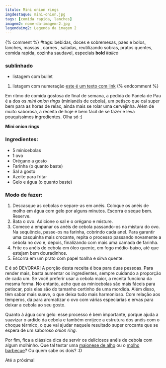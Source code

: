 ```yaml
---
titulo: Mini onion rings
imgdestaque: mini-onion.jpg
tags: [comida rapida, lanches]
imagem2: nome-da-imagem-2.jpg
legendaimg2: Legenda da imagem 2
---
```

{% comment %}
#tags: bebidas, doces e sobremesas, paes e bolos, lanches, massas , carnes , saladas, reutilizando sobras, pratos quentes, comida rapida, cozinha saudavel, especiais
**bold**
*italico*
### sublinhado
* listagem com bullet
1. listagem com numeração
[este é um texto com link](https://www.enderecodolink.com)
{% endcomment %}

Em ritmo de comida gostosa de final de semana, a pedida do Panela de Pau é a dos os *mini onion rings* (minianéis de cebola), um petisco que cai super bem para as horas de relax, ainda mais se rolar uma cervejinha. Além de muito saborosa, a receita de hoje é bem fácil de se fazer e leva pouquíssimos ingredientes. Olha só :)

**Mini onion rings**

### Ingredientes:

* 5 minicebolas 
* 1 ovo
* Orégano a gosto
* Farinha (o quanto baste)
* Sal a gosto
* Azeite para fritar
* Gelo e água (o quanto baste)

### Modo de fazer:

1. Descasque as cebolas e separe-as em anéis. Coloque os anéis de molho em água com gelo por alguns minutos. Escorra e seque bem. Reserve.
2. Bata o ovo. Adicione o sal e o orégano e misture. 
3. Comece a empanar os anéis de cebola passando-os na mistura do ovo. Na sequência, passe-os na farinha, cobrindo cada anel. Para garantir uma casquinha mais crocante, repita o processo passando novamente a cebola no ovo e, depois, finalizando com mais uma camada de farinha.
4. Frite os anéis de cebola em óleo quente, em fogo médio-baixo, até que estejam bem douradinhos.
5. Escorra em um prato com papel toalha e sirva quente. 


E é só DEVORAR! A porção desta receita é boa para duas pessoas. Para render mais, basta aumentar os ingredientes, sempre cuidando a proporção de cada um. Se você preferir usar a cebola maior, a receita funciona da mesma forma. No entanto, acho que as minicebolas são mais fáceis para petiscar, pois elas são do tamanho certinho de uma mordida. Além disso, têm sabor mais suave, o que deixa tudo mais harmonioso. Com relação aos temperos, dá para aromatizar o ovo com várias especiarias e ervas para deixar a cebola ao seu gosto.

Quanto à água com gelo: esse processo é bem importante, porque ajuda a suavizar o ardido da cebola e também enrijece a estrutura dos anéis com o choque térmico, o que vai ajudar naquele resultado super crocante que se espera de um saboroso *onion ring*.

Por fim, fica a clássica dica de servir os deliciosos anéis de cebola com algum molhinho. Que tal testar uma [maionese de alho](http://paneladepau.github.io/paneladepau-jekyll-blog/maionese-de-alho) ou o [molho barbecue](http://paneladepau.github.io/paneladepau-jekyll-blog/molho-barbecue)? Ou quem sabe os dois? :D

Até a próxima!